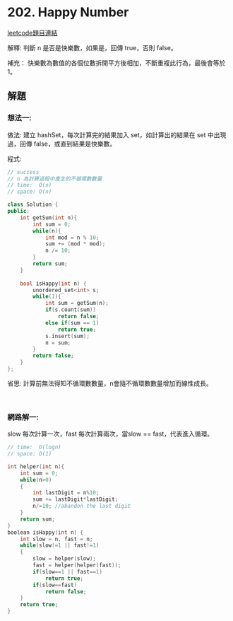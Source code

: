 # 202. Happy Number

[leetcode題目連結](https://leetcode.com/problems/happy-number/)

解釋: 判斷 n 是否是快樂數，如果是，回傳 true，否則 false。

補充： 快樂數為數值的各個位數拆開平方後相加，不斷重複此行為，最後會等於 1。

## 解題

### 想法一:

做法: 建立 hashSet，每次計算完的結果加入 set，如計算出的結果在 set 中出現過，回傳 false，或直到結果是快樂數。

程式:

```c++
// success
// n 為計算過程中產生的不循環數數量
// time:  O(n)
// space: O(n)

class Solution {
public:
    int getSum(int n){
        int sum = 0;
        while(n){
            int mod = n % 10;
            sum += (mod * mod);
            n /= 10;
        }
        return sum;
    }
    
    bool isHappy(int n) {
        unordered_set<int> s;
        while(1){
            int sum = getSum(n);
            if(s.count(sum))
                return false;
            else if(sum == 1)
                return true;
            s.insert(sum);
            n = sum;
        }
        return false;
    }
};

```

省思: 計算前無法得知不循環數數量，n會隨不循環數數量增加而線性成長。

<br/>

### 網路解一:

slow 每次計算一次，fast 每次計算兩次，當slow == fast，代表進入循環。

```c++
// time:  O(logn)
// space: O(1)

int helper(int n){
    int sum = 0;
    while(n>0)
    {
        int lastDigit = n%10;
        sum += lastDigit*lastDigit;
        n/=10; //abandon the last digit
    }
    return sum;
}
boolean isHappy(int n) {
    int slow = n, fast = n;
    while(slow!=1 || fast!=1)
    {
        slow = helper(slow);
        fast = helper(helper(fast));
        if(slow==1 || fast==1)
            return true;
        if(slow==fast)
            return false;
    }
    return true;
}
```
